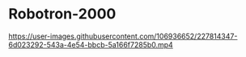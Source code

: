# Robotron-2000

https://user-images.githubusercontent.com/106936652/227814347-6d023292-543a-4e54-bbcb-5a166f7285b0.mp4


